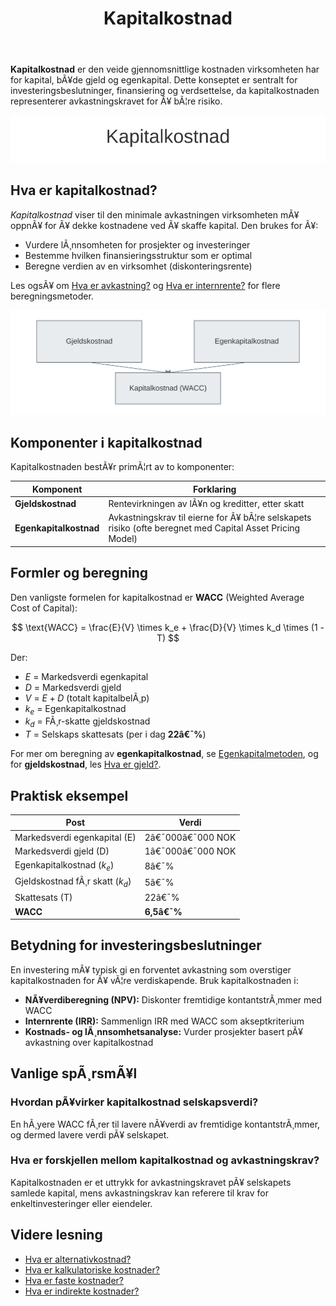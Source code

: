 ﻿---
title: "Kapitalkostnad"
meta_title: "Kapitalkostnad"
meta_description: '**Kapitalkostnad** er den veide gjennomsnittlige kostnaden virksomheten har for kapital, bÃ¥de gjeld og egenkapital. Dette konseptet er sentralt for investering...'
slug: kapitalkostnad
type: blog
layout: pages/single
---

**Kapitalkostnad** er den veide gjennomsnittlige kostnaden virksomheten har for kapital, bÃ¥de gjeld og egenkapital. Dette konseptet er sentralt for investeringsbeslutninger, finansiering og verdsettelse, da kapitalkostnaden representerer avkastningskravet for Ã¥ bÃ¦re risiko.

![Kapitalkostnad](kapitalkostnad-image.svg)

## Hva er kapitalkostnad?

*Kapitalkostnad* viser til den minimale avkastningen virksomheten mÃ¥ oppnÃ¥ for Ã¥ dekke kostnadene ved Ã¥ skaffe kapital. Den brukes for Ã¥:

* Vurdere lÃ¸nnsomheten for prosjekter og investeringer
* Bestemme hvilken finansieringsstruktur som er optimal
* Beregne verdien av en virksomhet (diskonteringsrente)

Les ogsÃ¥ om [Hva er avkastning?](/blogs/regnskap/hva-er-avkastning "Hva er Avkastning? Komplett Guide til Investeringsavkastning og Beregning") og [Hva er internrente?](/blogs/regnskap/internrente "Hva er Internrente? Guide til IRR og Investeringsanalyse") for flere beregningsmetoder.

![Kapitalkostnad Oversikt](kapitalkostnad-oversikt.svg)

## Komponenter i kapitalkostnad

Kapitalkostnaden bestÃ¥r primÃ¦rt av to komponenter:

| Komponent             | Forklaring                                                                                               |
|-----------------------|----------------------------------------------------------------------------------------------------------|
| **Gjeldskostnad**     | Rentevirkningen av lÃ¥n og kreditter, etter skatt                                                        |
| **Egenkapitalkostnad** | Avkastningskrav til eierne for Ã¥ bÃ¦re selskapets risiko (ofte beregnet med Capital Asset Pricing Model) |

## Formler og beregning

Den vanligste formelen for kapitalkostnad er **WACC** (Weighted Average Cost of Capital):

$$
\text{WACC} = \frac{E}{V} \times k_e + \frac{D}{V} \times k_d \times (1 - T)
$$

Der:

* $E$ = Markedsverdi egenkapital  
* $D$ = Markedsverdi gjeld  
* $V$ = $E + D$ (totalt kapitalbelÃ¸p)  
* $k_e$ = Egenkapitalkostnad  
* $k_d$ = FÃ¸r-skatte gjeldskostnad  
* $T$ = Selskaps skattesats (per i dag **22â€¯%**)

For mer om beregning av **egenkapitalkostnad**, se [Egenkapitalmetoden](/blogs/regnskap/egenkapitalmetoden "Egenkapitalmetoden â€“ Avkastningskrav pÃ¥ egenkapital i regnskap"), og for **gjeldskostnad**, les [Hva er gjeld?](/blogs/regnskap/hva-er-gjeld "Hva er Gjeld? Guide til Gjeldstyper og RegnskapsfÃ¸ring").

## Praktisk eksempel

| Post                            | Verdi            |
|---------------------------------|------------------|
| Markedsverdi egenkapital (E)    | 2â€¯000â€¯000 NOK    |
| Markedsverdi gjeld (D)          | 1â€¯000â€¯000 NOK    |
| Egenkapitalkostnad ($k_e$)      | 8â€¯%              |
| Gjeldskostnad fÃ¸r skatt ($k_d$) | 5â€¯%              |
| Skattesats (T)                  | 22â€¯%             |
| **WACC**                        | **6,5â€¯%**        |

## Betydning for investeringsbeslutninger

En investering mÃ¥ typisk gi en forventet avkastning som overstiger kapitalkostnaden for Ã¥ vÃ¦re verdiskapende. Bruk kapitalkostnaden i:

* **NÃ¥verdiberegning (NPV):** Diskonter fremtidige kontantstrÃ¸mmer med WACC  
* **Internrente (IRR):** Sammenlign IRR med WACC som akseptkriterium  
* **Kostnads- og lÃ¸nnsomhetsanalyse:** Vurder prosjekter basert pÃ¥ avkastning over kapitalkostnad  

## Vanlige spÃ¸rsmÃ¥l

### Hvordan pÃ¥virker kapitalkostnad selskapsverdi?

En hÃ¸yere WACC fÃ¸rer til lavere nÃ¥verdi av fremtidige kontantstrÃ¸mmer, og dermed lavere verdi pÃ¥ selskapet.

### Hva er forskjellen mellom kapitalkostnad og avkastningskrav?

Kapitalkostnaden er et uttrykk for avkastningskravet pÃ¥ selskapets samlede kapital, mens avkastningskrav kan referere til krav for enkeltinvesteringer eller eiendeler.

## Videre lesning

* [Hva er alternativkostnad?](/blogs/regnskap/alternativkostnad "Hva er Alternativkostnad? Komplett Guide til Alternativkostnad og Beslutningsanalyse")  
* [Hva er kalkulatoriske kostnader?](/blogs/regnskap/kalkulatoriske-kostnader "Hva er Kalkulatoriske kostnader? Guide til kalkulatoriske kostnader og Regnskapsanalyse")  
* [Hva er faste kostnader?](/blogs/regnskap/faste-kostnader "Hva er Faste kostnader? Definisjon og Eksempler")  
* [Hva er indirekte kostnader?](/blogs/regnskap/hva-er-indirekte-kostnader "Hva er Indirekte kostnader? Definisjon, Eksempler og RegnskapsfÃ¸ring")
